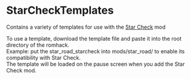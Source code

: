 # StarCheckTemplates
Contains a variety of templates for use with the [Star Check](https://github.com/andre1048576/StarCheck) mod

To use a template, download the template file and paste it into the root directory of the romhack.  
Example: put the star_road_starcheck into mods/star_road/ to enable its compatibility with Star Check.  
The template will be loaded on the pause screen when you add the Star Check mod.
